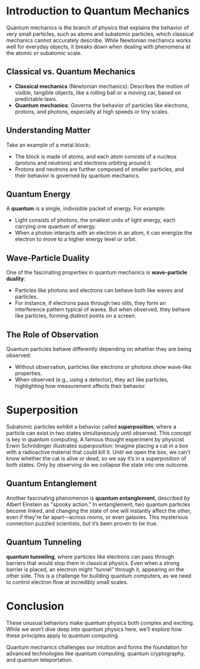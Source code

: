 # Introduction to Quantum Mechanics

Quantum mechanics is the branch of physics that explains the behavior of very small particles, such as atoms and subatomic particles, which classical mechanics cannot accurately describe. While Newtonian mechanics works well for everyday objects, it breaks down when dealing with phenomena at the atomic or subatomic scale.

## Classical vs. Quantum Mechanics
- **Classical mechanics** (Newtonian mechanics): Describes the motion of visible, tangible objects, like a rolling ball or a moving car, based on predictable laws.
- **Quantum mechanics**: Governs the behavior of particles like electrons, protons, and photons, especially at high speeds or tiny scales.

## Understanding Matter
Take an example of a metal block:
- The block is made of atoms, and each atom consists of a nucleus (protons and neutrons) and electrons orbiting around it.
- Protons and neutrons are further composed of smaller particles, and their behavior is governed by quantum mechanics.

## Quantum Energy
A **quantum** is a single, indivisible packet of energy. For example:
- Light consists of photons, the smallest units of light energy, each carrying one quantum of energy.
- When a photon interacts with an electron in an atom, it can energize the electron to move to a higher energy level or orbit.

## Wave-Particle Duality
One of the fascinating properties in quantum mechanics is **wave-particle duality**:
- Particles like photons and electrons can behave both like waves and particles.
- For instance, if electrons pass through two slits, they form an interference pattern typical of waves. But when observed, they behave like particles, forming distinct points on a screen.

## The Role of Observation
Quantum particles behave differently depending on whether they are being observed:
- Without observation, particles like electrons or photons show wave-like properties.
- When observed (e.g., using a detector), they act like particles, highlighting how measurement affects their behavior.

# Superposition

Subatomic particles exhibit a behavior called **superposition**, where a particle can exist in two states simultaneously until observed. This concept is key in quantum computing. A famous thought experiment by physicist Erwin Schrödinger illustrates superposition: Imagine placing a cat in a box with a radioactive material that could kill it. Until we open the box, we can't know whether the cat is alive or dead, so we say it’s in a superposition of both states. Only by observing do we collapse the state into one outcome.

## Quantum Entanglement

Another fascinating phenomenon is **quantum entanglement**, described by Albert Einstein as "spooky action." In entanglement, two quantum particles become linked, and changing the state of one will instantly affect the other, even if they're far apart—across rooms, or even galaxies. This mysterious connection puzzled scientists, but it’s been proven to be true.

## Quantum Tunneling

**quantum tunneling**, where particles like electrons can pass through barriers that would stop them in classical physics. Even when a strong barrier is placed, an electron might "tunnel" through it, appearing on the other side. This is a challenge for building quantum computers, as we need to control electron flow at incredibly small scales.

# Conclusion

These unusual behaviors make quantum physics both complex and exciting. While we won’t dive deep into quantum physics here, we’ll explore how these principles apply to quantum computing.

Quantum mechanics challenges our intuition and forms the foundation for advanced technologies like quantum computing, quantum cryptography, and quantum teleportation.
